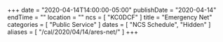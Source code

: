 +++
date = "2020-04-14T14:00:00-05:00"
publishDate = "2020-04-14"
endTime = ""
location = ""
ncs = [ "KC0DCF" ]
title = "Emergency Net"
categories = [ "Public Service" ]
dates = [ "NCS Schedule", "Hidden" ]
aliases = [ "/cal/2020/04/14/ares-net/" ]
+++
